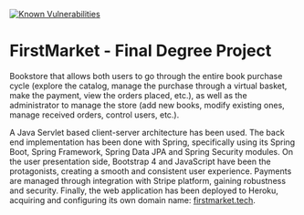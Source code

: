 [![Known Vulnerabilities](https://snyk.io/test/github/misrraimsp/firstmarket/badge.svg?targetFile=pom.xml)](https://snyk.io/test/github/misrraimsp/firstmarket?targetFile=pom.xml)

# FirstMarket - Final Degree Project
Bookstore that allows both users to go through the entire book purchase cycle (explore the catalog, manage the purchase through a
virtual basket, make the payment, view the orders placed, etc.), as well as the administrator to manage the store (add new books, modify
existing ones, manage received orders, control users, etc.).

A Java Servlet based client-server architecture has been used. The back end implementation has been done with Spring, specifically using its Spring Boot,
Spring Framework, Spring Data JPA and Spring Security modules. On the user presentation side, Bootstrap 4 and JavaScript have been the protagonists, creating a smooth and consistent user experience. Payments are managed through integration with Stripe platform, gaining robustness and security. Finally, the web application has been deployed to Heroku, acquiring and configuring its own domain name: [firstmarket.tech](https://firstmarket.tech "Visit FirstMarket").
